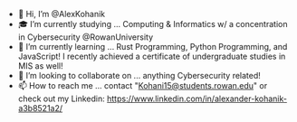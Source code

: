 - 👋 Hi, I’m @AlexKohanik
- 🎓 I’m currently studying ... Computing & Informatics w/ a concentration in Cybersecurity @RowanUniversity
- 🧠 I’m currently learning ... Rust Programming, Python Programming, and JavaScript! I recently achieved a certificate of undergraduate studies in MIS as well!
- 💞️ I’m looking to collaborate on ... anything Cybersecurity related!
- 📫 How to reach me ... contact "Kohani15@students.rowan.edu" or check out my Linkedin: https://www.linkedin.com/in/alexander-kohanik-a3b8521a2/ 

<!---
AlexKohanik/AlexKohanik is a ✨ special ✨ repository because its `README.md` (this file) appears on your GitHub profile.
You can click the Preview link to take a look at your changes.
--->
